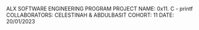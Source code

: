 ALX SOFTWARE ENGINEERING PROGRAM
PROJECT NAME: 0x11. C - printf
COLLABORATORS: CELESTINAH & ABDULBASIT
COHORT: 11
DATE: 20/01/2023
